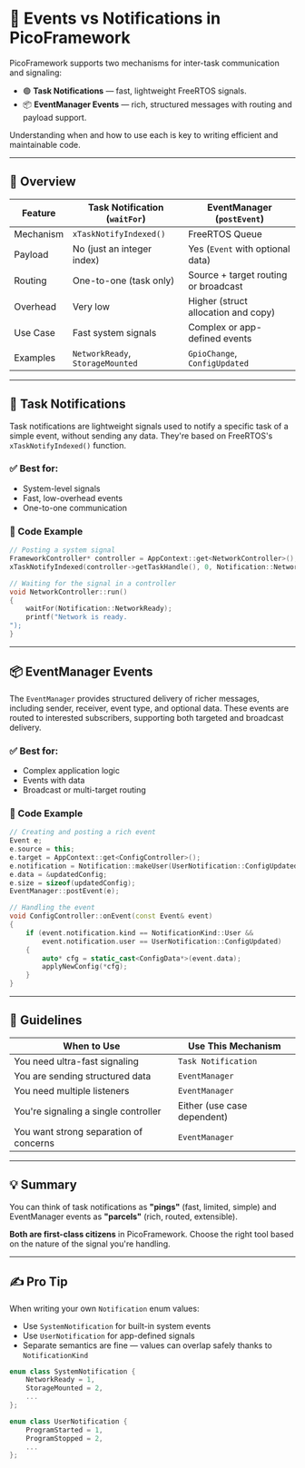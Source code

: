 # 📡 Events vs Notifications in PicoFramework

PicoFramework supports two mechanisms for inter-task communication and signaling:

- 🟢 **Task Notifications** — fast, lightweight FreeRTOS signals.
- 📦 **EventManager Events** — rich, structured messages with routing and payload support.

Understanding when and how to use each is key to writing efficient and maintainable code.

---

## 🔄 Overview

| Feature                      | Task Notification (`waitFor`) | EventManager (`postEvent`) |
|-----------------------------|-------------------------------|----------------------------|
| Mechanism                   | `xTaskNotifyIndexed()`        | FreeRTOS Queue             |
| Payload                     | No (just an integer index)    | Yes (`Event` with optional data) |
| Routing                     | One-to-one (task only)        | Source + target routing or broadcast |
| Overhead                    | Very low                      | Higher (struct allocation and copy) |
| Use Case                    | Fast system signals           | Complex or app-defined events |
| Examples                    | `NetworkReady`, `StorageMounted` | `GpioChange`, `ConfigUpdated` |

---

## 🔔 Task Notifications

Task notifications are lightweight signals used to notify a specific task of a simple event, without sending any data. They're based on FreeRTOS's `xTaskNotifyIndexed()` function.

### ✅ Best for:
- System-level signals
- Fast, low-overhead events
- One-to-one communication

### 🧩 Code Example

```cpp
// Posting a system signal
FrameworkController* controller = AppContext::get<NetworkController>();
xTaskNotifyIndexed(controller->getTaskHandle(), 0, Notification::NetworkReady.code(), eSetValueWithOverwrite);
```

```cpp
// Waiting for the signal in a controller
void NetworkController::run()
{
    waitFor(Notification::NetworkReady);
    printf("Network is ready.
");
}
```

---

## 📦 EventManager Events

The `EventManager` provides structured delivery of richer messages, including sender, receiver, event type, and optional data. These events are routed to interested subscribers, supporting both targeted and broadcast delivery.

### ✅ Best for:
- Complex application logic
- Events with data
- Broadcast or multi-target routing

### 🧩 Code Example

```cpp
// Creating and posting a rich event
Event e;
e.source = this;
e.target = AppContext::get<ConfigController>();
e.notification = Notification::makeUser(UserNotification::ConfigUpdated);
e.data = &updatedConfig;
e.size = sizeof(updatedConfig);
EventManager::postEvent(e);
```

```cpp
// Handling the event
void ConfigController::onEvent(const Event& event)
{
    if (event.notification.kind == NotificationKind::User &&
        event.notification.user == UserNotification::ConfigUpdated)
    {
        auto* cfg = static_cast<ConfigData*>(event.data);
        applyNewConfig(*cfg);
    }
}
```

---

## 🧠 Guidelines

| When to Use                           | Use This Mechanism         |
|--------------------------------------|----------------------------|
| You need ultra-fast signaling        | `Task Notification`        |
| You are sending structured data      | `EventManager`             |
| You need multiple listeners          | `EventManager`             |
| You're signaling a single controller | Either (use case dependent)|
| You want strong separation of concerns | `EventManager`           |

---

## 💡 Summary

You can think of task notifications as **"pings"** (fast, limited, simple) and EventManager events as **"parcels"** (rich, routed, extensible).

**Both are first-class citizens** in PicoFramework. Choose the right tool based on the nature of the signal you're handling.

---

## ✍️ Pro Tip

When writing your own `Notification` enum values:

- Use `SystemNotification` for built-in system events
- Use `UserNotification` for app-defined signals
- Separate semantics are fine — values can overlap safely thanks to `NotificationKind`

```cpp
enum class SystemNotification {
    NetworkReady = 1,
    StorageMounted = 2,
    ...
};

enum class UserNotification {
    ProgramStarted = 1,
    ProgramStopped = 2,
    ...
};
```
